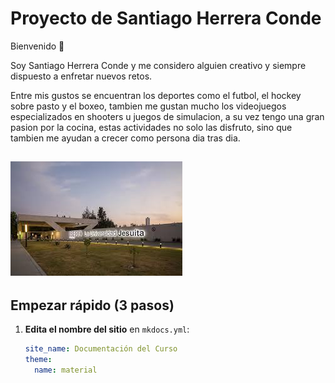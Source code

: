# Proyecto de Santiago Herrera Conde 

Bienvenido 👋  

Soy Santiago Herrera Conde y me considero alguien creativo y siempre dispuesto a enfretar nuevos retos.

Entre mis gustos se encuentran los deportes como el futbol, el hockey sobre pasto y el boxeo, tambien me gustan mucho los videojuegos especializados en shooters u juegos de simulacion, a su vez tengo una gran pasion por la cocina, estas actividades no solo las disfruto, sino que tambien me ayudan a crecer como persona dia tras dia.

![Diagrama del sistema](recursos/imgs/ibero.jpeg)
---

## Empezar rápido (3 pasos)

1. **Edita el nombre del sitio** en `mkdocs.yml`:
   ```yaml
   site_name: Documentación del Curso
   theme:
     name: material